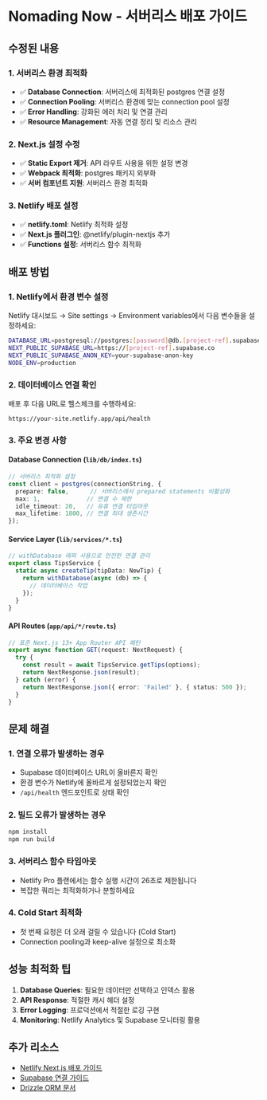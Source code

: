 # Nomading Now - 서버리스 배포 가이드

## 수정된 내용

### 1. 서버리스 환경 최적화
- ✅ **Database Connection**: 서버리스에 최적화된 postgres 연결 설정
- ✅ **Connection Pooling**: 서버리스 환경에 맞는 connection pool 설정
- ✅ **Error Handling**: 강화된 에러 처리 및 연결 관리
- ✅ **Resource Management**: 자동 연결 정리 및 리소스 관리

### 2. Next.js 설정 수정
- ✅ **Static Export 제거**: API 라우트 사용을 위한 설정 변경
- ✅ **Webpack 최적화**: postgres 패키지 외부화
- ✅ **서버 컴포넌트 지원**: 서버리스 환경 최적화

### 3. Netlify 배포 설정
- ✅ **netlify.toml**: Netlify 최적화 설정
- ✅ **Next.js 플러그인**: @netlify/plugin-nextjs 추가
- ✅ **Functions 설정**: 서버리스 함수 최적화

## 배포 방법

### 1. Netlify에서 환경 변수 설정

Netlify 대시보드 → Site settings → Environment variables에서 다음 변수들을 설정하세요:

```bash
DATABASE_URL=postgresql://postgres:[password]@db.[project-ref].supabase.co:5432/postgres
NEXT_PUBLIC_SUPABASE_URL=https://[project-ref].supabase.co
NEXT_PUBLIC_SUPABASE_ANON_KEY=your-supabase-anon-key
NODE_ENV=production
```

### 2. 데이터베이스 연결 확인

배포 후 다음 URL로 헬스체크를 수행하세요:
```
https://your-site.netlify.app/api/health
```

### 3. 주요 변경 사항

#### Database Connection (`lib/db/index.ts`)
```typescript
// 서버리스 최적화 설정
const client = postgres(connectionString, {
  prepare: false,      // 서버리스에서 prepared statements 비활성화
  max: 1,             // 연결 수 제한
  idle_timeout: 20,   // 유휴 연결 타임아웃
  max_lifetime: 1800, // 연결 최대 생존시간
});
```

#### Service Layer (`lib/services/*.ts`)
```typescript
// withDatabase 래퍼 사용으로 안전한 연결 관리
export class TipsService {
  static async createTip(tipData: NewTip) {
    return withDatabase(async (db) => {
      // 데이터베이스 작업
    });
  }
}
```

#### API Routes (`app/api/*/route.ts`)
```typescript
// 표준 Next.js 13+ App Router API 패턴
export async function GET(request: NextRequest) {
  try {
    const result = await TipsService.getTips(options);
    return NextResponse.json(result);
  } catch (error) {
    return NextResponse.json({ error: 'Failed' }, { status: 500 });
  }
}
```

## 문제 해결

### 1. 연결 오류가 발생하는 경우
- Supabase 데이터베이스 URL이 올바른지 확인
- 환경 변수가 Netlify에 올바르게 설정되었는지 확인
- `/api/health` 엔드포인트로 상태 확인

### 2. 빌드 오류가 발생하는 경우
```bash
npm install
npm run build
```

### 3. 서버리스 함수 타임아웃
- Netlify Pro 플랜에서는 함수 실행 시간이 26초로 제한됩니다
- 복잡한 쿼리는 최적화하거나 분할하세요

### 4. Cold Start 최적화
- 첫 번째 요청은 더 오래 걸릴 수 있습니다 (Cold Start)
- Connection pooling과 keep-alive 설정으로 최소화

## 성능 최적화 팁

1. **Database Queries**: 필요한 데이터만 선택하고 인덱스 활용
2. **API Response**: 적절한 캐시 헤더 설정
3. **Error Logging**: 프로덕션에서 적절한 로깅 구현
4. **Monitoring**: Netlify Analytics 및 Supabase 모니터링 활용

## 추가 리소스

- [Netlify Next.js 배포 가이드](https://docs.netlify.com/frameworks/next-js/)
- [Supabase 연결 가이드](https://supabase.com/docs/guides/database/connecting-to-postgres)
- [Drizzle ORM 문서](https://orm.drizzle.team/docs/overview)

